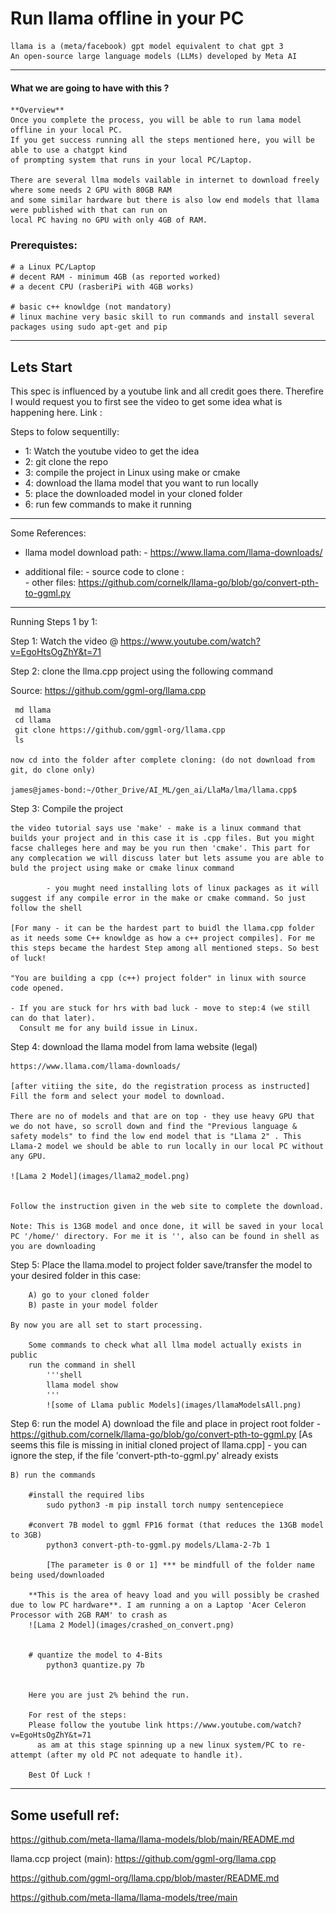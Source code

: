 # Run llama offline in your PC
    llama is a (meta/facebook) gpt model equivalent to chat gpt 3
    An open-source large language models (LLMs) developed by Meta AI
---
#### What we are going to have with this ?
    **Overview**
    Once you complete the process, you will be able to run lama model offline in your local PC. 
    If you get success running all the steps mentioned here, you will be able to use a chatgpt kind 
    of prompting system that runs in your local PC/Laptop.
    
    There are several llma models vailable in internet to download freely where some needs 2 GPU with 80GB RAM
    and some similar hardware but there is also low end models that llama were published with that can run on 
    local PC having no GPU with only 4GB of RAM.



### Prerequistes:
    # a Linux PC/Laptop
    # decent RAM - minimum 4GB (as reported worked)
    # a decent CPU (rasberiPi with 4GB works)

    # basic c++ knowldge (not mandatory)
    # linux machine very basic skill to run commands and install several packages using sudo apt-get and pip

---

## Lets Start
This spec is influenced by a youtube link and all credit goes there. Therefire I would request you to first see the video to get some idea what is happening here. Link : 

Steps to folow sequentilly:
 - 1: Watch the youtube video to get the idea
 - 2: git clone the repo
 - 3: compile the project in Linux using make or cmake
 - 4: download the llama model that you want to run locally
 - 5: place the downloaded model in your cloned folder
 - 6: run few commands to make it running


----
Some References:
- llama model download path: 
        - https://www.llama.com/llama-downloads/

- additional file:
        - source code to clone :        
        - other files: https://github.com/cornelk/llama-go/blob/go/convert-pth-to-ggml.py

-----

Running Steps 1 by 1:

Step 1: Watch the video @
    https://www.youtube.com/watch?v=EgoHtsOgZhY&t=71

Step 2: clone the llma.cpp project using the following command

Source: https://github.com/ggml-org/llama.cpp

    
     md llama
     cd llama
     git clone https://github.com/ggml-org/llama.cpp
     ls

    now cd into the folder after complete cloning: (do not download from git, do clone only)

    james@james-bond:~/Other_Drive/AI_ML/gen_ai/LlaMa/lma/llama.cpp$

Step 3: Compile the project
        
    the video tutorial says use 'make' - make is a linux command that builds your project and in this case it is .cpp files. But you might facse challeges here and may be you run then 'cmake'. This part for any complecation we will discuss later but lets assume you are able to buld the project using make or cmake linux command

            - you mught need installing lots of linux packages as it will suggest if any compile error in the make or cmake command. So just follow the shell 

    [For many - it can be the hardest part to buidl the llama.cpp folder as it needs some C++ knowldge as how a c++ project compiles]. For me this steps became the hardest Step among all mentioned steps. So best of luck!

    "You are building a cpp (c++) project folder" in linux with source code opened.

    - If you are stuck for hrs with bad luck - move to step:4 (we still can do that later).     
      Consult me for any build issue in Linux.

Step 4: download the llama model from lama website (legal)

    https://www.llama.com/llama-downloads/
    
    [after vitiing the site, do the registration process as instructed]
    Fill the form and select your model to download.

    There are no of models and that are on top - they use heavy GPU that we do not have, so scroll down and find the "Previous language & safety models" to find the low end model that is "Llama 2" . This Llama-2 model we should be able to run locally in our local PC without any GPU.

    ![Lama 2 Model](images/llama2_model.png)
        

    Follow the instruction given in the web site to complete the download.

    Note: This is 13GB model and once done, it will be saved in your local PC '/home/' directory. For me it is '', also can be found in shell as you are downloading

 Step 5: Place the llama.model to project folder
    save/transfer the model to your desired folder in this case:
        
        A) go to your cloned folder
        B) paste in your model folder
    
    By now you are all set to start processing.

        Some commands to check what all llma model actually exists in public
        run the command in shell
            '''shell
            llama model show
            '''
            ![some of Llama public Models](images/llamaModelsAll.png)

 Step 6: run the model
    A) download the file and place in project root folder
        - https://github.com/cornelk/llama-go/blob/go/convert-pth-to-ggml.py
        [As seems this file is missing in initial cloned project of llama.cpp]
        - you can ignore the step, if the file 'convert-pth-to-ggml.py' already exists

    B) run the commands
        
        #install the required libs
            sudo python3 -m pip install torch numpy sentencepiece

        #convert 7B model to ggml FP16 format (that reduces the 13GB model to 3GB)
            python3 convert-pth-to-ggml.py models/Llama-2-7b 1

            [The parameter is 0 or 1] *** be mindfull of the folder name being used/downloaded

        **This is the area of heavy load and you will possibly be crashed due to low PC hardware**. I am running a on a Laptop 'Acer Celeron Processor with 2GB RAM' to crash as 
        ![Lama 2 Model](images/crashed_on_convert.png)


        # quantize the model to 4-Bits
            python3 quantize.py 7b
    

        Here you are just 2% behind the run.

        For rest of the steps:
        Please follow the youtube link https://www.youtube.com/watch?v=EgoHtsOgZhY&t=71
          as am at this stage spinning up a new linux system/PC to re-attempt (after my old PC not adequate to handle it).
        
        Best Of Luck !
----

## Some usefull ref:

https://github.com/meta-llama/llama-models/blob/main/README.md

llama.ccp project (main): 
https://github.com/ggml-org/llama.cpp

https://github.com/ggml-org/llama.cpp/blob/master/README.md

https://github.com/meta-llama/llama-models/tree/main

















    












